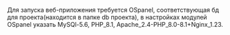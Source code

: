 Для запуска веб-приложения требуется OSpanel, соответствующая бд для проекта(находится в папке db проекта), в настройках модулей OSpanel указать MySQl-5.6,
PHP_8.1, Apache_2.4-PHP_8.0-8.1+Nginx_1.23.
